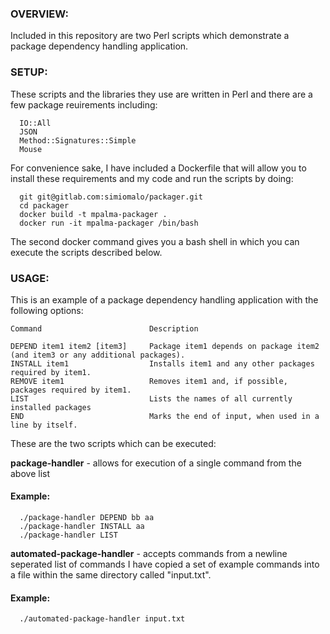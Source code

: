 ### OVERVIEW:

Included in this repository are two Perl scripts which demonstrate a package dependency handling application.

### SETUP:

These scripts and the libraries they use are written in Perl and there are a few package reuirements including: 

```
  IO::All
  JSON
  Method::Signatures::Simple
  Mouse
```

For convenience sake, I have included a Dockerfile that will allow you to install these requirements and my code and run the scripts by doing:

```
  git git@gitlab.com:simiomalo/packager.git
  cd packager
  docker build -t mpalma-packager .
  docker run -it mpalma-packager /bin/bash
```

The second docker command gives you a bash shell in which you can execute the scripts described below.

### USAGE: 

This is an example of a package dependency handling application with the following options:
```
Command                        Description

DEPEND item1 item2 [item3]     Package item1 depends on package item2 (and item3 or any additional packages).
INSTALL item1                  Installs item1 and any other packages required by item1.
REMOVE item1                   Removes item1 and, if possible, packages required by item1.
LIST                           Lists the names of all currently installed packages
END                            Marks the end of input, when used in a line by itself.
```

These are the two scripts which can be executed:

**package-handler** - allows for execution of a single command from the above list

#### Example:
```
  ./package-handler DEPEND bb aa
  ./package-handler INSTALL aa
  ./package-handler LIST
```

**automated-package-handler** - accepts commands from a newline seperated list of commands
I have copied a set of example commands into a file within the same directory called "input.txt".

#### Example:
```
  ./automated-package-handler input.txt
```

